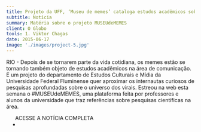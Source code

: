 ```yaml
---
title: Projeto da UFF, ‘Museu de memes’ cataloga estudos acadêmicos sobre virais da web
subtitle: Notícia
summary: Matéria sobre o projeto MUSEUdeMEMES
client: O Globo
tools: 1. Viktor Chagas
date: 2015-06-17
image: './images/project-5.jpg'
---
```


RIO - Depois de se tornarem parte da vida cotidiana, os memes estão se tornando também objeto de estudos acadêmicos na área de comunicação. E um projeto do departamento de Estudos Culturais e Mídia da Universidade Federal Fluminense quer aproximar os internautas curiosos de pesquisas aprofundadas sobre o universo dos virais. Estreou na web esta semana o #MUSEUdeMEMES, uma plataforma feita por professores e alunos da universidade que traz referências sobre pesquisas científicas na área.           

<div class="post__share">
  <ul class="share__list list-reset">ACESSE A NOTÍCIA COMPLETA 
<li class="share__item" style="margin-left: 10px"> 
      <a class="share__link share__facebook" href="
        http://oglobo.globo.com/sociedade/tecnologia/projeto-da-uff-museu-de-memes-cataloga-estudos-academicos-sobre-virais-da-web-16471054
        " onclick="window.open(this.href, 'pop-up', 'left=20,top=20,width=500,height=500,toolbar=1,resizable=0'); return false;" title="Link" rel="nofollow"><i class="fa-solid fa-link"></i></a>
    </li></ul></div>

<!-- <div class="gallery-box">
  <div class="gallery">
    <img src="/clipping/images/example-1.jpg" loading="lazy" alt="Project">
    <img src="/clipping/images/example-2.jpg" loading="lazy" alt="Project">
  </div>
  <em>Gallery / <a href="https://www.freepik.com/" target="_blank">Freepic</a></em>
</div>
-->
